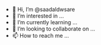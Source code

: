 - 👋 Hi, I’m @saadaldwsare
- 👀 I’m interested in ...
- 🌱 I’m currently learning ...
- 💞️ I’m looking to collaborate on ...
- 📫 How to reach me ...

<!---
saadaldwsare/saadaldwsare is a ✨ special ✨ repository because its `README.md` (this file) appears on your GitHub profile.
You can click the Preview link to take a look at your changes.
--->
